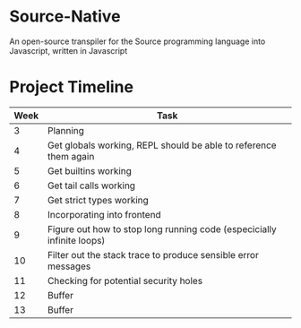 # Source-Native
An open-source transpiler for the Source programming language into Javascript, written in Javascript

# Project Timeline


| Week | Task |
| --- | --|
| 3    | Planning |
| 4 | Get globals working, REPL should be able to reference them again |
| 5 | Get builtins working |
| 6 | Get tail calls working |
| 7 | Get strict types working |
| 8 | Incorporating into frontend |
| 9 | Figure out how to stop long running code (especicially infinite loops) |
| 10 | Filter out the stack trace to produce sensible error messages |
| 11 | Checking for potential security holes |
| 12 | Buffer |
| 13 | Buffer |
